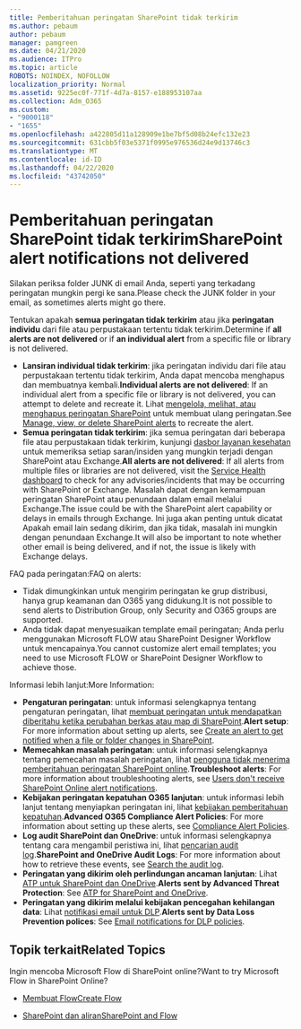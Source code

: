 ```yaml
---
title: Pemberitahuan peringatan SharePoint tidak terkirim
ms.author: pebaum
author: pebaum
manager: pamgreen
ms.date: 04/21/2020
ms.audience: ITPro
ms.topic: article
ROBOTS: NOINDEX, NOFOLLOW
localization_priority: Normal
ms.assetid: 9225ec0f-771f-4d7a-8157-e188953107aa
ms.collection: Adm_O365
ms.custom:
- "9000118"
- "1655"
ms.openlocfilehash: a422805d11a128909e1be7bf5d08b24efc132e23
ms.sourcegitcommit: 631cbb5f03e5371f0995e976536d24e9d13746c3
ms.translationtype: MT
ms.contentlocale: id-ID
ms.lasthandoff: 04/22/2020
ms.locfileid: "43742050"
---
```

# <a name="sharepoint-alert-notifications-not-delivered"></a><span data-ttu-id="92c02-102">Pemberitahuan peringatan SharePoint tidak terkirim</span><span class="sxs-lookup"><span data-stu-id="92c02-102">SharePoint alert notifications not delivered</span></span>

<span data-ttu-id="92c02-103">Silakan periksa folder JUNK di email Anda, seperti yang terkadang peringatan mungkin pergi ke sana.</span><span class="sxs-lookup"><span data-stu-id="92c02-103">Please check the JUNK folder in your email, as sometimes alerts might go there.</span></span>

<span data-ttu-id="92c02-104">Tentukan apakah **semua peringatan tidak terkirim** atau jika **peringatan individu** dari file atau perpustakaan tertentu tidak terkirim.</span><span class="sxs-lookup"><span data-stu-id="92c02-104">Determine if **all alerts are not delivered** or if **an individual alert** from a specific file or library is not delivered.</span></span>

- <span data-ttu-id="92c02-105">**Lansiran individual tidak terkirim**: jika peringatan individu dari file atau perpustakaan tertentu tidak terkirim, Anda dapat mencoba menghapus dan membuatnya kembali.</span><span class="sxs-lookup"><span data-stu-id="92c02-105">**Individual alerts are not delivered**: If an individual alert from a specific file or library is not delivered, you can attempt to delete and recreate it.</span></span> <span data-ttu-id="92c02-106">Lihat [mengelola, melihat, atau menghapus peringatan SharePoint](https://support.office.com/article/manage-view-or-delete-sharepoint-alerts-99dfb19c-9a90-4a8c-aba1-aa8c8afb0de2) untuk membuat ulang peringatan.</span><span class="sxs-lookup"><span data-stu-id="92c02-106">See [Manage, view, or delete SharePoint alerts](https://support.office.com/article/manage-view-or-delete-sharepoint-alerts-99dfb19c-9a90-4a8c-aba1-aa8c8afb0de2) to recreate the alert.</span></span>
- <span data-ttu-id="92c02-107">**Semua peringatan tidak terkirim**: jika semua peringatan dari beberapa file atau perpustakaan tidak terkirim, kunjungi [dasbor layanan kesehatan](https://admin.microsoft.com/AdminPortal/Home#/servicehealth) untuk memeriksa setiap saran/insiden yang mungkin terjadi dengan SharePoint atau Exchange.</span><span class="sxs-lookup"><span data-stu-id="92c02-107">**All alerts are not delivered**: If all alerts from multiple files or libraries are not delivered, visit the [Service Health dashboard](https://admin.microsoft.com/AdminPortal/Home#/servicehealth) to check for any advisories/incidents that may be occurring with SharePoint or Exchange.</span></span> <span data-ttu-id="92c02-108">Masalah dapat dengan kemampuan peringatan SharePoint atau penundaan dalam email melalui Exchange.</span><span class="sxs-lookup"><span data-stu-id="92c02-108">The issue could be with the SharePoint alert capability or delays in emails through Exchange.</span></span> <span data-ttu-id="92c02-109">Ini juga akan penting untuk dicatat Apakah email lain sedang dikirim, dan jika tidak, masalah ini mungkin dengan penundaan Exchange.</span><span class="sxs-lookup"><span data-stu-id="92c02-109">It will also be important to note whether other email is being delivered, and if not, the issue is likely with Exchange delays.</span></span>

<span data-ttu-id="92c02-110">FAQ pada peringatan:</span><span class="sxs-lookup"><span data-stu-id="92c02-110">FAQ on alerts:</span></span>

- <span data-ttu-id="92c02-111">Tidak dimungkinkan untuk mengirim peringatan ke grup distribusi, hanya grup keamanan dan O365 yang didukung.</span><span class="sxs-lookup"><span data-stu-id="92c02-111">It is not possible to send alerts to Distribution Group, only Security and O365 groups are supported.</span></span>
- <span data-ttu-id="92c02-112">Anda tidak dapat menyesuaikan template email peringatan; Anda perlu menggunakan Microsoft FLOW atau SharePoint Designer Workflow untuk mencapainya.</span><span class="sxs-lookup"><span data-stu-id="92c02-112">You cannot customize alert email templates; you need to use Microsoft FLOW or SharePoint Designer Workflow to achieve those.</span></span>

<span data-ttu-id="92c02-113">Informasi lebih lanjut:</span><span class="sxs-lookup"><span data-stu-id="92c02-113">More Information:</span></span>

- <span data-ttu-id="92c02-114">**Pengaturan peringatan**: untuk informasi selengkapnya tentang pengaturan peringatan, lihat [membuat peringatan untuk mendapatkan diberitahu ketika perubahan berkas atau map di SharePoint](https://support.office.com/article/create-an-alert-to-get-notified-when-a-file-or-folder-changes-in-sharepoint-e5a79e7b-a146-46da-a9ef-d65409ba8918).</span><span class="sxs-lookup"><span data-stu-id="92c02-114">**Alert setup**: For more information about setting up alerts, see [Create an alert to get notified when a file or folder changes in SharePoint](https://support.office.com/article/create-an-alert-to-get-notified-when-a-file-or-folder-changes-in-sharepoint-e5a79e7b-a146-46da-a9ef-d65409ba8918).</span></span>
- <span data-ttu-id="92c02-115">**Memecahkan masalah peringatan**: untuk informasi selengkapnya tentang pemecahan masalah peringatan, lihat [pengguna tidak menerima pemberitahuan peringatan SharePoint online](https://docs.microsoft.com/sharepoint/support/sites/no-alert-notifications).</span><span class="sxs-lookup"><span data-stu-id="92c02-115">**Troubleshoot alerts**: For more information about troubleshooting alerts, see [Users don't receive SharePoint Online alert notifications](https://docs.microsoft.com/sharepoint/support/sites/no-alert-notifications).</span></span>
- <span data-ttu-id="92c02-116">**Kebijakan peringatan kepatuhan O365 lanjutan**: untuk informasi lebih lanjut tentang menyiapkan peringatan ini, lihat [kebijakan pemberitahuan kepatuhan](https://docs.microsoft.com/office365/securitycompliance/alert-policies).</span><span class="sxs-lookup"><span data-stu-id="92c02-116">**Advanced O365 Compliance Alert Policies**: For more information about setting up these alerts, see [Compliance Alert Policies](https://docs.microsoft.com/office365/securitycompliance/alert-policies).</span></span>
- <span data-ttu-id="92c02-117">**Log audit SharePoint dan OneDrive**: untuk informasi selengkapnya tentang cara mengambil peristiwa ini, lihat [pencarian audit log](https://docs.microsoft.com/office365/securitycompliance/search-the-audit-log-in-security-and-compliance#search-the-audit-log).</span><span class="sxs-lookup"><span data-stu-id="92c02-117">**SharePoint and OneDrive Audit Logs**: For more information about how to retrieve these events, see [Search the audit log](https://docs.microsoft.com/office365/securitycompliance/search-the-audit-log-in-security-and-compliance#search-the-audit-log).</span></span>
- <span data-ttu-id="92c02-118">**Peringatan yang dikirim oleh perlindungan ancaman lanjutan**: Lihat [ATP untuk SharePoint dan OneDrive](https://docs.microsoft.com/office365/securitycompliance/atp-for-spo-odb-and-teams).</span><span class="sxs-lookup"><span data-stu-id="92c02-118">**Alerts sent by Advanced Threat Protection**: See [ATP for SharePoint and OneDrive](https://docs.microsoft.com/office365/securitycompliance/atp-for-spo-odb-and-teams).</span></span>
- <span data-ttu-id="92c02-119">**Peringatan yang dikirim melalui kebijakan pencegahan kehilangan data**: Lihat [notifikasi email untuk DLP](https://docs.microsoft.com/office365/securitycompliance/use-notifications-and-policy-tips).</span><span class="sxs-lookup"><span data-stu-id="92c02-119">**Alerts sent by Data Loss Prevention polices**: See [Email notifications for DLP policies](https://docs.microsoft.com/office365/securitycompliance/use-notifications-and-policy-tips).</span></span>

## <a name="related-topics"></a><span data-ttu-id="92c02-120">Topik terkait</span><span class="sxs-lookup"><span data-stu-id="92c02-120">Related Topics</span></span>

<span data-ttu-id="92c02-121">Ingin mencoba Microsoft Flow di SharePoint online?</span><span class="sxs-lookup"><span data-stu-id="92c02-121">Want to try Microsoft Flow in SharePoint Online?</span></span>

- [<span data-ttu-id="92c02-122">Membuat Flow</span><span class="sxs-lookup"><span data-stu-id="92c02-122">Create Flow</span></span>](https://support.office.com/article/a9c3e03b-0654-46af-a254-20252e580d01)

- [<span data-ttu-id="92c02-123">SharePoint dan aliran</span><span class="sxs-lookup"><span data-stu-id="92c02-123">SharePoint and Flow</span></span>](https://flow.microsoft.com//blog/sharepoint-and-flow/)
